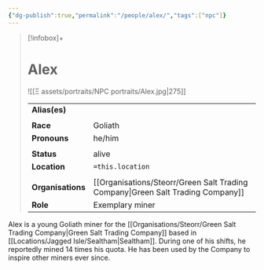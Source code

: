 ```yaml
---
{"dg-publish":true,"permalink":"/people/alex/","tags":["npc"]}
---
```


> [!infobox]+
> 
> # Alex
> ![[Ξ assets/portraits/NPC portraits/Alex.jpg\|275]]
> 
> | | |
> | --- | --- |
> | **Alias(es)** |  |
> | | | 
> | **Race** | Goliath |
> | **Pronouns** | he/him |
> | | | 
> | **Status** | alive | 
> | **Location** | `=this.location` |
> | | | 
> | **Organisations** | [[Organisations/Steorr/Green Salt Trading Company\|Green Salt Trading Company]] |
> | **Role** | Exemplary miner |

Alex is a young Goliath miner for the [[Organisations/Steorr/Green Salt Trading Company\|Green Salt Trading Company]] based in [[Locations/Jagged Isle/Sealtham\|Sealtham]]. During one of his shifts, he reportedly mined 14 times his quota. He has been used by the Company to inspire other miners ever since. 
